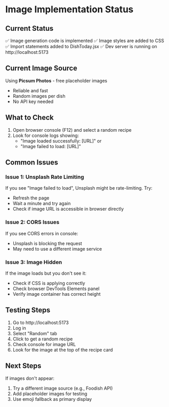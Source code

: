 # Image Implementation Status

## Current Status
✅ Image generation code is implemented
✅ Image styles are added to CSS
✅ Import statements added to DishToday.jsx
✅ Dev server is running on http://localhost:5173

## Current Image Source
Using **Picsum Photos** - free placeholder images
- Reliable and fast
- Random images per dish
- No API key needed

## What to Check

1. Open browser console (F12) and select a random recipe
2. Look for console logs showing:
   - "Image loaded successfully: [URL]" or
   - "Image failed to load: [URL]"

## Common Issues

### Issue 1: Unsplash Rate Limiting
If you see "Image failed to load", Unsplash might be rate-limiting. Try:
- Refresh the page
- Wait a minute and try again
- Check if image URL is accessible in browser directly

### Issue 2: CORS Issues
If you see CORS errors in console:
- Unsplash is blocking the request
- May need to use a different image service

### Issue 3: Image Hidden
If the image loads but you don't see it:
- Check if CSS is applying correctly
- Check browser DevTools Elements panel
- Verify image container has correct height

## Testing Steps

1. Go to http://localhost:5173
2. Log in
3. Select "Random" tab
4. Click to get a random recipe
5. Check console for image URL
6. Look for the image at the top of the recipe card

## Next Steps

If images don't appear:
1. Try a different image source (e.g., Foodish API)
2. Add placeholder images for testing
3. Use emoji fallback as primary display
